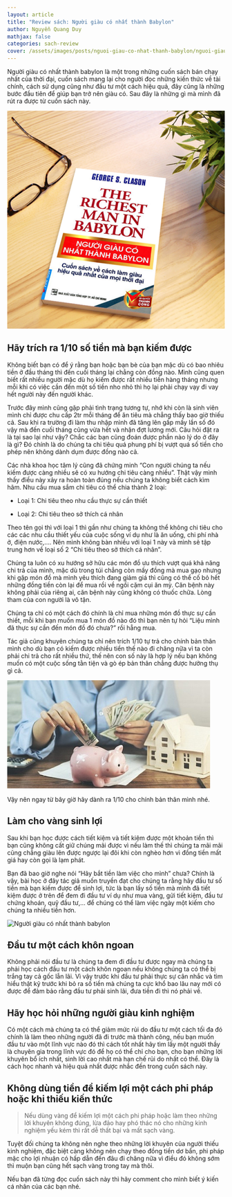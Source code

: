 ```yaml
---
layout: article
title: "Review sách: Người giàu có nhất thành Babylon"
author: Nguyễn Quang Duy
mathjax: false
categories: sach-review
cover: /assets/images/posts/nguoi-giau-co-nhat-thanh-babylon/nguoi-giau-co-nhat-thanh-babylon.png
---
```

Người giàu có nhất thành babylon là một trong những cuốn sách bán chạy nhất của thời đại, cuốn sách mang lại cho người đọc những kiến thức về tài chính, cách sử dụng cũng như đầu tư một cách hiệu quả, đây cũng là những bước đầu tiên để giúp bạn trở nên giàu có. Sau đây là những gì mà mình đã rút ra được từ cuốn sách này.

<p class="text-center">
    <img class="" alt="Người giàu có nhất thành babylon" src="/assets/images/posts/nguoi-giau-co-nhat-thanh-babylon/nguoi-giau-co-nhat-thanh-babylon.png"/>
</p>
<!--more-->



## Hãy trích ra 1/10 số tiền mà bạn kiếm được
Không biết bạn có để ý rằng bạn hoặc bạn bè của bạn mặc dù có bao nhiêu tiền ở đầu tháng thì đến cuối tháng lại chẳng còn đồng nào. Mình cũng quen biết rất nhiều người mặc dù họ kiếm được rất nhiều tiền hàng tháng nhưng mỗi khi có việc cần đến một số tiền nho nhỏ thì họ lại phải chạy vạy đi vay hết người này đến người khác.

Trước đây mình cũng gặp phải tình trạng tương tự, nhớ khi còn là sinh viên mình chỉ được chu cấp 2tr mỗi tháng để ăn tiêu mà chẳng thấy bao giờ thiếu cả. Sau khi ra trường đi làm thu nhập mình đã tăng lên gấp mấy lần số đó vậy mà đến cuối tháng cũng vừa hết và nhận đợt lương mới. Câu hỏi đặt ra là tại sao lại như vậy? Chắc các bạn cũng đoán được phần nào lý do ở đây là gì? Đó chính là do chúng ta chi tiêu quá phung phí bị vượt quá số tiền cho phép nên không dành dụm được đồng nào cả.

Các nhà khoa học tâm lý cũng đã chứng minh “Con người chúng ta nếu kiếm được càng nhiều sẽ có xu hướng chi tiêu càng nhiều”. Thật vậy mình thấy điều này xảy ra hoàn toàn đúng nếu chúng ta không biết cách kìm hãm. Nhu cầu mua sắm chi tiêu có thể chia thành 2 loại:

+ Loại 1: Chi tiêu theo nhu cầu thực sự cần thiết

+ Loại 2: Chi tiêu theo sở thích cá nhân

Theo tên gọi thì với loại 1 thì gần như chúng ta không thể không chi tiêu cho các các nhu cầu thiết yếu của cuộc sống ví dụ như là ăn uống, chi phí nhà ở, điện nước,…. Nên mình không bàn nhiều với loại 1 này và mình sẽ tập trung hơn về loại số 2 “Chi tiêu theo sở thích cá nhân”.

Chúng ta luôn có xu hướng sở hữu các món đồ ưu thích vượt quá khả năng chi trả của mình, mặc dù trong túi chẳng còn mấy đồng mà mua gạo nhưng khi gặp món đồ mà mình yêu thích đang giảm giá thì cũng có thể cố bỏ hết những đồng tiền còn lại để mua rồi về ngồi cặm cụi ăn mỳ. Căn bệnh này không phải của riêng ai, căn bệnh này cũng không có thuốc chữa. Lòng tham của con người là vô tận.

Chúng ta chỉ có một cách đó chính là chỉ mua những món đồ thực sự cần thiết, mỗi khi bạn muốn mua 1 món đồ nào đó thì bạn nên tự hỏi “Liệu mình đã thực sự cần đến món đồ đó chưa?” rồi hẵng mua.

Tác giả cũng khuyên chúng ta chỉ nên trích 1/10 tự trả cho chính bản thân mình cho dù bạn có kiếm được nhiều tiền thế nào đi chăng nữa vì ta còn phải chi trả cho rất nhiều thứ, thế nên con số này là hợp lý nếu bạn không muốn có một cuộc sống tằn tiện và gò ép bản thân chẳng được hưởng thụ gì cả.

<p class="text-center">
    <img class="" alt="Người giàu có nhất thành babylon" src="/assets/images/posts/nguoi-giau-co-nhat-thanh-babylon/tiet-kiem.jpg"/>
</p>

Vậy nên ngay từ bây giờ hãy dành ra 1/10 cho chính bản thân mình nhé.

## Làm cho vàng sinh lợi
Sau khi bạn học được cách tiết kiệm và tiết kiệm được một khoản tiền thì bạn cũng không cất giữ chúng mãi được vì nếu làm thế thì chúng ta mãi mãi cũng chẳng giàu lên được ngược lại đôi khi còn nghèo hơn vì đồng tiền mất giá hay còn gọi là lạm phát.

Bạn đã bao giờ nghe nói “Hãy bắt tiền làm việc cho mình” chưa? Chính là vậy, bài học ở đây tác giả muốn truyền đạt cho chúng ta rằng hãy đầu tư số tiền mà bạn kiếm được để sinh lợi, tức là bạn lấy số tiền mà mình đã tiết kiệm được ở trên để đem đi đầu tư ví dụ như mua vàng, gửi tiết kiệm, đầu tư chứng khoán, quỹ đầu tư,… để chúng có thể làm việc ngày một kiếm cho chúng ta nhiều tiền hơn.

<p class="text-center">
    <img class="" alt="Người giàu có nhất thành babylon" src="{% link /assets/images/posts/nguoi-giau-co-nhat-thanh-babylon/dau-tu-tai-chinh.jpg %}"/>
</p>

## Đầu tư một cách khôn ngoan
Không phải nói đầu tư là chúng ta đem đi đầu tư được ngay mà chúng ta phải học cách đầu tư một cách khôn ngoan nếu không chúng ta có thể bị trắng tay cả gốc lẫn lãi. Vì vậy trước khi đầu tư phải thực sự cân nhắc và tìm hiểu thật kỹ trước khi bỏ ra số tiền mà chúng ta cực khổ bao lâu nay mới có được để đảm bảo rằng đầu tư phải sinh lãi, đưa tiền đi thì nó phải về.

## Hãy học hỏi những người giàu kinh nghiệm
Có một cách mà chúng ta có thể giảm mức rủi do đầu tư một cách tối đa đó chính là làm theo những người đã đi trước mà thành công, nếu bạn muốn đầu tư vào một lĩnh vực nào đó thì cách tốt nhất hãy tìm lấy một người thầy là chuyên gia trong lĩnh vực đó để họ có thể chỉ cho bạn, cho bạn những lời khuyên bổ ích nhất, sinh lời cao nhất mà hạn chế rủi do nhất có thể. Đây là cách học nhanh và hiệu quả nhất được nhắc đến trong cuốn sách này.

## Không dùng tiền để kiếm lợi một cách phi pháp hoặc khi thiếu kiến thức
> Nếu dùng vàng để kiếm lợi một cách phi pháp hoặc làm theo những lời khuyên không đúng, lừa đảo hay phó thác nó cho những kinh nghiệm yếu kém thì rất dễ thất bại và mất sạch vàng.

Tuyệt đối chúng ta không nên nghe theo những lời khuyên của người thiếu kinh nghiệm, đặc biệt càng không nên chạy theo đồng tiền dơ bẩn, phi pháp mặc cho lợi nhuận có hấp dẫn đến đâu đi chăng nữa vì điều đó không sớm thì muộn bạn cũng hết sạch vàng trong tay mà thôi.

Nếu bạn đã từng đọc cuốn sách này thì hãy comment cho mình biết ý kiến cá nhân của các bạn nhé.